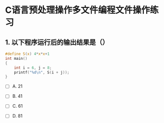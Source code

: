 # C语言预处理操作多文件编程文件操作练习

## 1. 以下程序运行后的输出结果是（）

```C
#define S(x) 4*x*x+1
int main()
{
    int i = 6, j = 8;
    printf("%d\n", S(i + j));
}
```

- [ ] A. 21
- [ ] B. 41
- [ ] C. 61
- [ ] D. 81



